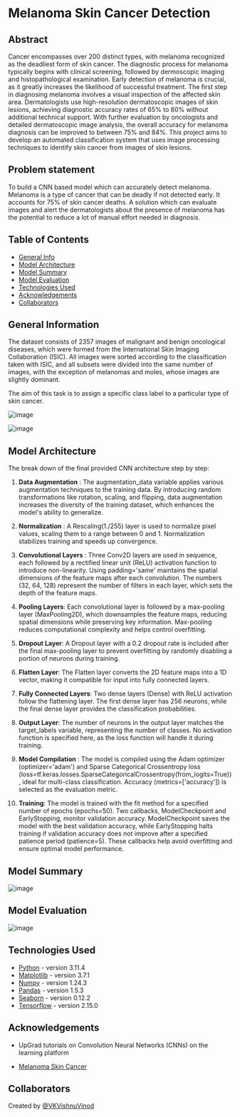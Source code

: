 # Melanoma Skin Cancer Detection

## Abstract

Cancer encompasses over 200 distinct types, with melanoma recognized as the deadliest form of skin cancer. The diagnostic process for melanoma typically begins with clinical screening, followed by dermoscopic imaging and histopathological examination. Early detection of melanoma is crucial, as it greatly increases the likelihood of successful treatment. The first step in diagnosing melanoma involves a visual inspection of the affected skin area. Dermatologists use high-resolution dermatoscopic images of skin lesions, achieving diagnostic accuracy rates of 65% to 80% without additional technical support. With further evaluation by oncologists and detailed dermatoscopic image analysis, the overall accuracy for melanoma diagnosis can be improved to between 75% and 84%. This project aims to develop an automated classification system that uses image processing techniques to identify skin cancer from images of skin lesions.

## Problem statement

To build a CNN based model which can accurately detect melanoma. Melanoma is a type of cancer that can be deadly if not detected early. It accounts for 75% of skin cancer deaths. A solution which can evaluate images and alert the dermatologists about the presence of melanoma has the potential to reduce a lot of manual effort needed in diagnosis.

## Table of Contents

- [General Info](#general-information)
- [Model Architecture](#model-architecture)
- [Model Summary](#model-summary)
- [Model Evaluation](#model-evaluation)
- [Technologies Used](#technologies-used)
- [Acknowledgements](#acknowledgements)
- [Collaborators](#collaborators)

<!-- You can include any other section that is pertinent to your problem -->

## General Information

The dataset consists of 2357 images of malignant and benign oncological diseases, which were formed from the International Skin Imaging Collaboration (ISIC). All images were sorted according to the classification taken with ISIC, and all subsets were divided into the same number of images, with the exception of melanomas and moles, whose images are slightly dominant.


The aim of this task is to assign a specific class label to a particular type of skin cancer.

![image](https://github.com/user-attachments/assets/ffcae2d0-c1f3-4a74-afe5-edfed0f3442d)

![image](https://github.com/user-attachments/assets/76f1a8ef-6d1c-4b8c-b971-5c30d604468f)


## Model Architecture

The break down of the final provided CNN architecture step by step:

1. **Data Augmentation** : The augmentation_data variable applies various augmentation techniques to the training data. By introducing random transformations like rotation, scaling, and flipping, data augmentation increases the diversity of the training dataset, which enhances the model's ability to generalize.
2. **Normalization** : A Rescaling(1./255) layer is used to normalize pixel values, scaling them to a range between 0 and 1. Normalization stabilizes training and speeds up convergence.

3. **Convolutional Layers** : Three Conv2D layers are used in sequence, each followed by a rectified linear unit (ReLU) activation function to introduce non-linearity. Using padding='same' maintains the spatial dimensions of the feature maps after each convolution. The numbers (32, 64, 128) represent the number of filters in each layer, which sets the depth of the feature maps.

4. **Pooling Layers**: Each convolutional layer is followed by a max-pooling layer (MaxPooling2D), which downsamples the feature maps, reducing spatial dimensions while preserving key information. Max-pooling reduces computational complexity and helps control overfitting.

5. **Dropout Layer**: A Dropout layer with a 0.2 dropout rate is included after the final max-pooling layer to prevent overfitting by randomly disabling a portion of neurons during training.

6. **Flatten Layer**: The Flatten layer converts the 2D feature maps into a 1D vector, making it compatible for input into fully connected layers.

7. **Fully Connected Layers**: Two dense layers (Dense) with ReLU activation follow the flattening layer. The first dense layer has 256 neurons, while the final dense layer provides the classification probabilities.
8. **Output Layer**: The number of neurons in the output layer matches the target_labels variable, representing the number of classes. No activation function is specified here, as the loss function will handle it during training.

9. **Model Compilation** : The model is compiled using the Adam optimizer (optimizer='adam') and Sparse Categorical Crossentropy loss (loss=tf.keras.losses.SparseCategoricalCrossentropy(from_logits=True)), ideal for multi-class classification. Accuracy (metrics=['accuracy']) is selected as the evaluation metric.
10. **Training**: The model is trained with the fit method for a specified number of epochs (epochs=50). Two callbacks, ModelCheckpoint and EarlyStopping, monitor validation accuracy. ModelCheckpoint saves the model with the best validation accuracy, while EarlyStopping halts training if validation accuracy does not improve after a specified patience period (patience=5). These callbacks help avoid overfitting and ensure optimal model performance.

## Model Summary

![image](https://github.com/user-attachments/assets/df96e198-b214-49aa-8684-cd9d291dd6db)

## Model Evaluation
![image](https://github.com/user-attachments/assets/05271e39-2765-4b83-b2ad-42d621a0b9f8)



## Technologies Used

- [Python](https://www.python.org/) - version 3.11.4
- [Matplotlib](https://matplotlib.org/) - version 3.7.1
- [Numpy](https://numpy.org/) - version 1.24.3
- [Pandas](https://pandas.pydata.org/) - version 1.5.3
- [Seaborn](https://seaborn.pydata.org/) - version 0.12.2
- [Tensorflow](https://www.tensorflow.org/) - version 2.15.0

<!-- As the libraries versions keep on changing, it is recommended to mention the version of library used in this project -->

## Acknowledgements

- UpGrad tutorials on Convolution Neural Networks (CNNs) on the learning platform

- [Melanoma Skin Cancer](https://www.cancer.org/cancer/melanoma-skin-cancer/about/what-is-melanoma.html)

## Collaborators

Created by [@VKVishnuVinod](https://github.com/VKVishnuVinod)
